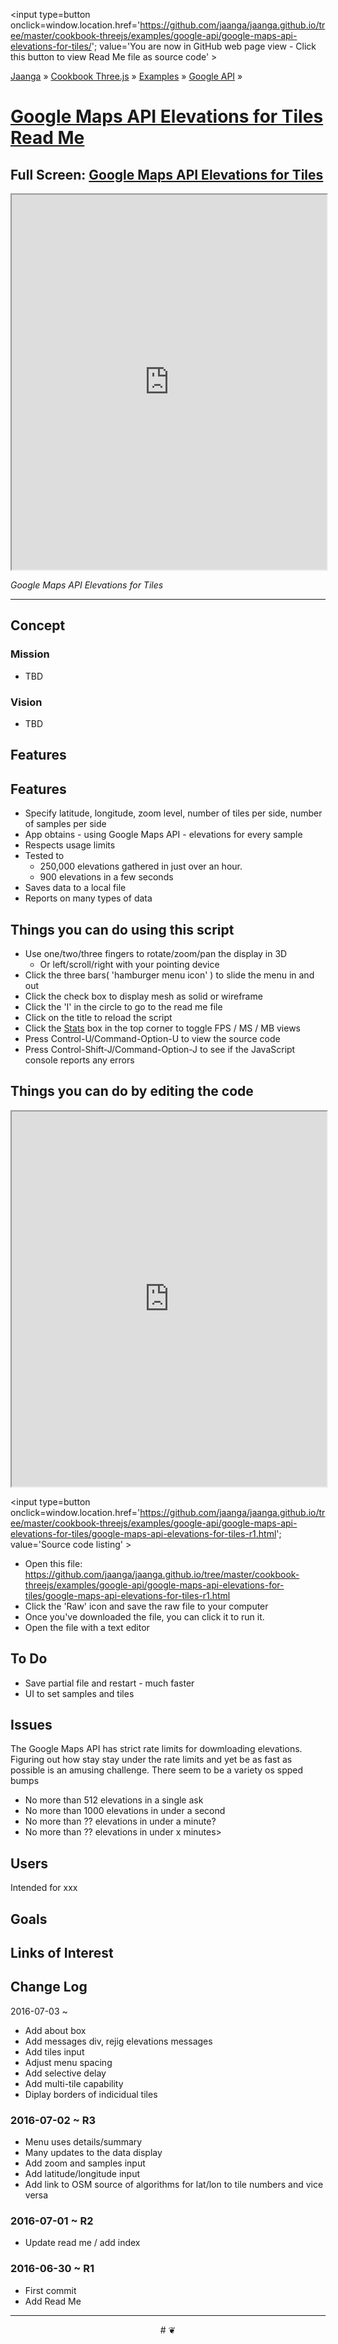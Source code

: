 <span style=display:none; >[You are now in GitHub source code view - click this link to view Read Me file as a web page]
( https://jaanga.github.io/cookbook-threejs/examples/google-api/google-maps-api-elevations-for-tiles/index.html#readme.md "View file as a web page." ) </span>
<input type=button onclick=window.location.href='https://github.com/jaanga/jaanga.github.io/tree/master/cookbook-threejs/examples/google-api/google-maps-api-elevations-for-tiles/'; value='You are now in GitHub web page view - Click this button to view Read Me file as source code' >

[Jaanga]( http://jaanga.github.io ) &raquo; [Cookbook Three.js]( http://jaanga.github.io/cookbook-threejs/  ) &raquo;
[Examples]( https://jaanga.github.io/cookbook-threejs/examples/ ) &raquo; [Google API]( https://jaanga.github.io/cookbook-threejs/examples/google-api/ ) &raquo;

[Google Maps API Elevations for Tiles Read Me]( https://jaanga.github.io/cookbook-threejs/examples/google-api/google-maps-api-elevations-for-tiles/index.html#readme.md )
===

## Full Screen: [ Google Maps API Elevations for Tiles ]( https://jaanga.github.io/cookbook-threejs/examples/google-api/google-maps-api-elevations-for-tiles/index.html )


<img src="https://cloud.githubusercontent.com/assets/547626/16543909/d572ff4a-40a4-11e6-81b8-e321f751e2a4.png" style=display:none; width=800 >

<iframe src=https://jaanga.github.io/cookbook-threejs/examples/google-api/google-maps-api-elevations-for-tiles/index.html width=100% height=600px ></iframe>

_Google Maps API Elevations for Tiles_

***

## Concept

### Mission

* TBD

### Vision

* TBD


## Features

## Features

* Specify latitude, longitude, zoom level, number of tiles per side, number of samples per side
* App obtains - using Google Maps API - elevations for every sample
* Respects usage limits
* Tested to 
    * 250,000 elevations gathered in just over an hour.
   * 900 elevations in a few seconds
* Saves data to a local file
* Reports on many types of data 


## Things you can do using this script

* Use one/two/three fingers to rotate/zoom/pan the display in 3D
	* Or left/scroll/right with your pointing device 
* Click the three bars( 'hamburger menu icon' ) to slide the menu in and out
* Click the check box to display mesh as solid or wireframe
* Click the 'I' in the circle to go to the read me file
* Click on the title to reload the script
* Click the [Stats]( https://github.com/mrdoob/stats.js/ ) box in the top corner to toggle FPS / MS / MB views
* Press Control-U/Command-Option-U to view the source code
* Press Control-Shift-J/Command-Option-J to see if the JavaScript console reports any errors



## Things you can do by editing the code

<iframe src='https://jaanga.github.io/cookbook-html/examples/libraries/ace-editor/ace-view-r1.html#
	https://jaanga.github.io/cookbook-threejs/examples/google-api/google-maps-api-elevations-for-tiles/google-maps-api-elevations-for-tiles-r1.html' width=100% height=600 ></iframe>

<input type=button onclick=window.location.href='https://github.com/jaanga/jaanga.github.io/tree/master/cookbook-threejs/examples/google-api/google-maps-api-elevations-for-tiles/google-maps-api-elevations-for-tiles-r1.html';
value='Source code listing' >


* Open this file: https://github.com/jaanga/jaanga.github.io/tree/master/cookbook-threejs/examples/google-api/google-maps-api-elevations-for-tiles/google-maps-api-elevations-for-tiles-r1.html
* Click the 'Raw' icon and save the raw file to your computer
* Once you've downloaded the file, you can click it to run it.
* Open the file with a text editor


## To Do

* Save partial file and restart - much faster
* UI to set samples and tiles


## Issues

The Google Maps API has strict rate limits for dowmloading elevations.
Figuring out how stay stay under the rate limits and yet be as fast as possible is an amusing challenge.
There seem to be a variety os spped bumps

* No more than 512 elevations in a single ask
* No more than 1000 elevations in under a second
* No more than ?? elevations in under a minute?
* No more than ?? elevations in under x minutes>
 

## Users

Intended for xxx


## Goals


## Links of Interest


## Change Log

2016-07-03 ~ 

* Add about box
* Add messages div, rejig elevations messages
* Add tiles input
* Adjust menu spacing
* Add selective delay
* Add multi-tile capability
* Diplay borders of indicidual tiles

### 2016-07-02 ~ R3

* Menu uses details/summary
* Many updates to the data display
* Add zoom and samples input
* Add latitude/longitude input
* Add link to OSM source of algorithms for lat/lon to tile numbers and vice versa


### 2016-07-01 ~ R2

* Update read me / add index

### 2016-06-30 ~ R1

* First commit
* Add Read Me


***

<center title='Jaanga ~ your 3D happy place' >
# <a href=javascript:window.scrollTo(0,0); style=text-decoration:none; > ❦ </a>
</center>
